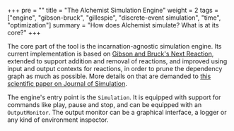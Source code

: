 +++
pre = ""
title = "The Alchemist Simulation Engine"
weight = 2
tags = ["engine", "gibson-bruck", "gillespie", "discrete-event simulation", "time", "optimization"]
summary = "How does Alchemist simulate? What is at its core?"
+++

The core part of the tool is the incarnation-agnostic simulation engine.
Its current implementation is based on [Gibson and Bruck's Next Reaction](http://dx.doi.org/10.1021/jp993732q),
extended to support addition and removal of reactions, and improved using input and output contexts for reactions,
in order to prune the dependency graph as much as possible.
More details on that are demanded to [this scientific paper on Journal of Simulation](http://dx.doi.org/10.1057/jos.2012.27).

The engine's entry point is the `Simulation`.
It is equipped with support for commands like play, pause and stop, and can be equipped with an `OutputMonitor`.
The output monitor can be a graphical interface, a logger or any kind of environment inspector.

